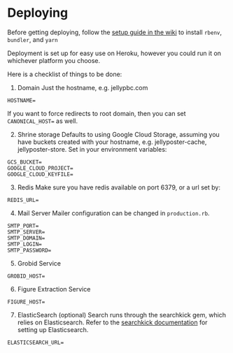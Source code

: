 # Deploying

Before getting deploying, follow the [setup guide in the wiki](https://github.com/jellypbc/poster/wiki/Setup) to install `rbenv`, `bundler`, and `yarn`

Deployment is set up for easy use on Heroku, however you could run it on whichever platform you choose.

Here is a checklist of things to be done:

1. Domain
Just the hostname, e.g. jellypbc.com
```
HOSTNAME=
```
If you want to force redirects to root domain, then you can set `CANONICAL_HOST=` as well.

2. Shrine storage
Defaults to using Google Cloud Storage, assuming you have buckets created with your hostname, e.g. jellyposter-cache, jellyposter-store.  Set in your environment variables:
```
GCS_BUCKET=
GOOGLE_CLOUD_PROJECT=
GOOGLE_CLOUD_KEYFILE=
```

3. Redis
Make sure you have redis available on port 6379, or a url set by:
```
REDIS_URL=
```

4. Mail Server
Mailer configuration can be changed in `production.rb`.
```
SMTP_PORT=
SMTP_SERVER=
SMTP_DOMAIN=
SMTP_LOGIN=
SMTP_PASSWORD=
```

5. Grobid Service
```
GROBID_HOST=
```

6. Figure Extraction Service
```
FIGURE_HOST=
```

7. ElasticSearch (optional)
Search runs through the searchkick gem, which relies on Elasticsearch. Refer to the [searchkick documentation](https://github.com/ankane/searchkick) for setting up Elasticsearch.
```
ELASTICSEARCH_URL=
```